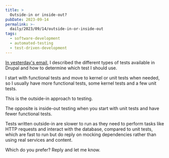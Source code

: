```yaml
---
title: >
  Outside-in or inside-out?
pubDate: 2023-09-14
permalink: >-
  daily/2023/09/14/outside-in-or-inside-out
tags:
  - software-development
  - automated-testing
  - test-driven-development
---
```


[In yesterday's email][yesterday], I described the different types of tests available in Drupal and how to determine which test I should use.

I start with functional tests and move to kernel or unit tests when needed, so I usually have more functional tests, some kernel tests and a few unit tests.

This is the outside-in approach to testing.

The opposite is inside-out testing when you start with unit tests and have fewer functional tests.

Tests written outside-in are slower to run as they need to perform tasks like HTTP requests and interact with the database, compared to unit tests, which are fast to run but do reply on mocking dependencies rather than using real services and content.

Which do you prefer? Reply and let me know.

[yesterday]: {{site.url}}/daily/2023/09/13/which-type-of-test-should-i-use
